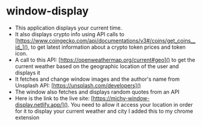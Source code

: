 # window-display
* This application displays your current time. 
* It also displays crypto info using API calls to [https://www.coingecko.com/api/documentations/v3#/coins/get_coins__id_](), to get latest information about a crypto token prices and token icon. 
* A call to this API: [https://openweathermap.org/current#geo]() to get the current weather based on the geographic location of the user and displays it
* It fetches and change window images and the author's name from Unsplash API: [https://unsplash.com/developers]() 
* The window also fetches and displays random quotes from an API
* Here is the link to the live site: [https://michy-window-display.netlify.app/](). You need to allow it access your location in order for it to display your current weather and city 
I added this to my chrome extension 
